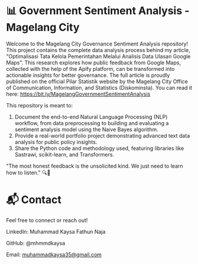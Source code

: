 # 📊 Government Sentiment Analysis - Magelang City


Welcome to the Magelang City Governance Sentiment Analysis repository!
This project contains the complete data analysis process behind my article, "Optimalisasi Tata Kelola Pemerintahan Melalui Analisis Data Ulasan Google Maps". This research explores how public feedback from Google Maps, collected with the help of the Apify platform, can be transformed into actionable insights for better governance. The full article is proudly published on the official Pilar Statistik website by the Magelang City Office of Communication, Information, and Statistics (Diskominsta). You can read it here:
https://bit.ly/MagelangGovernmentSentimentAnalysis

This repository is meant to:
1. Document the end-to-end Natural Language Processing (NLP) workflow, from data preprocessing to building and evaluating a sentiment analysis model using the Naive Bayes algorithm.
2. Provide a real-world portfolio project demonstrating advanced text data analysis for public policy insights.
3. Share the Python code and methodology used, featuring libraries like Sastrawi, scikit-learn, and Transformers.

"The most honest feedback is the unsolicited kind. We just need to learn how to listen." 🔍🐍

# 📬 Contact

Feel free to connect or reach out!

LinkedIn: Muhammad Kaysa Fathun Naja

GitHub: @mhmmdkaysa

Email: muhammadkaysa35@gmail.com
